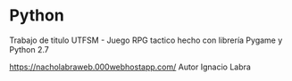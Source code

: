 # Python
Trabajo de titulo UTFSM - Juego RPG tactico hecho con librería Pygame y Python 2.7

https://nacholabraweb.000webhostapp.com/
Autor Ignacio Labra
